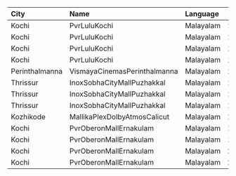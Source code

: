 | City           | Name                         | Language  |  Time | Type          | Price | Capacity | Booked |
| :------------- | :--------------------------- | :-------- | ----: | :------------ | ----: | -------: | -----: |
| Kochi          | PvrLuluKochi                 | Malayalam | 13:55 | Classic       |  110₹ |       39 |     22 |
| Kochi          | PvrLuluKochi                 | Malayalam | 13:55 | ClassicPlus   |  140₹ |       91 |     63 |
| Kochi          | PvrLuluKochi                 | Malayalam | 13:55 | Prime         |  160₹ |       68 |     43 |
| Kochi          | PvrLuluKochi                 | Malayalam | 13:55 | Recliner      |  290₹ |       10 |      6 |
| Perinthalmanna | VismayaCinemasPerinthalmanna | Malayalam | 16:15 | Platinum      |  100₹ |      198 |    123 |
| Thrissur       | InoxSobhaCityMallPuzhakkal   | Malayalam | 16:30 | Club          |  170₹ |       14 |      0 |
| Thrissur       | InoxSobhaCityMallPuzhakkal   | Malayalam | 16:30 | Executive     |  130₹ |       11 |      0 |
| Thrissur       | InoxSobhaCityMallPuzhakkal   | Malayalam | 16:30 | RoyalRecliner |  290₹ |        3 |      0 |
| Kozhikode      | MallikaPlexDolbyAtmosCalicut | Malayalam | 17:00 | Executive     |  140₹ |      192 |     99 |
| Kochi          | PvrOberonMallErnakulam       | Malayalam | 19:45 | Classic       |  129₹ |       54 |     32 |
| Kochi          | PvrOberonMallErnakulam       | Malayalam | 19:45 | ClassicPlus   |  160₹ |      104 |     90 |
| Kochi          | PvrOberonMallErnakulam       | Malayalam | 22:30 | Classic       |  129₹ |       54 |     40 |
| Kochi          | PvrOberonMallErnakulam       | Malayalam | 22:30 | ClassicPlus   |  160₹ |      104 |     74 |